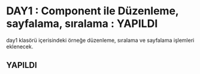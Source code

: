 # DAY1 : Component ile Düzenleme, sayfalama, sıralama : YAPILDI

day1 klasörü içerisindeki örneğe düzenleme, sıralama ve sayfalama işlemleri eklenecek.

## YAPILDI

